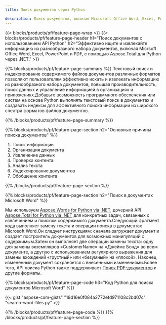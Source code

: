 ```yaml
---
title: Поиск документов через Python

description: Поиск документов, включая Microsoft Office Word, Excel, PowerPoint и PDF, с помощью приложения Python. Поиск документов онлайн через приложение.
---
```


{{< blocks/products/pf/feature-page-wrap >}}
{{< blocks/products/pf/feature-page-header h1="Поиск документов с использованием API Python" h2="Эффективно ищите и извлекайте информацию из разнообразного набора документов, включая Micrsoft Office Word, Excel, PowerPoint и PDF, с помощью Aspose.Total для Python через .NET." >}}

{{% blocks/products/pf/feature-page-summary %}}
Текстовый поиск и индексирование содержимого файлов документов различных форматов позволяют пользователям эффективно искать и извлекать информацию из разнообразного набора документов, повышая производительность, поиск данных и управление информацией в организациях и приложениях.Добавьте возможность программного обеспечения или систем на основе Python выполнять текстовый поиск в документах и создавать индексы для эффективного поиска информации из широкого спектра форматов файлов документов.

{{% /blocks/products/pf/feature-page-summary  %}}

{{% blocks/products/pf/feature-page-section  h2="Основные причины поиска документов" %}}

1. Поиск информации
1. Организация документа
1. Извлечение данных
1. Проверка контента
1. Анализ текста
1. Индексирование документов
1. Обобщение контента

{{% /blocks/products/pf/feature-page-section %}}

{{% blocks/products/pf/feature-page-section  h2="Поиск в документах Microsoft Word" %}}

Мы используем [Aspose.Words for Python via .NET](https://products.aspose.com/words/python-net/), дочерний API [Aspose.Total for Python via .NET](https://products.aspose.com/total/python-net/) для конкретных задач, связанных с извлечением и поиском содержимого документа.Следующий фрагмент кода выполняет замену текста и операции поиска в документах Microsoft Word.Он следует инструкциям: сначала загружает документ и создает построитель документов для возможных манипуляций с содержимым.Затем он выполняет две операции замены текста: одну для замены экземпляров «CustomerName» на «Джеймс Бонд» во всем документе, а другую с использованием регулярного выражения для замены вхождений «грустный» или «безумный» на «плохой». Наконец, измененный документ сохраняется с внесенными изменениями.Более того, API поиска Python также поддерживает [Поиск PDF-документов](https://products.aspose.com/total/python-net/search/pdf/) и другие форматы.

{{% blocks/products/pf/feature-page-code h3="Код Python для поиска документов Microsoft Word" %}}

{{< gist "aspose-com-gists" "19d16e0f084a2772efd971108c2bd07c" "search-word-files.py" >}}

{{% /blocks/products/pf/feature-page-code  %}}
{{% /blocks/products/pf/feature-page-section %}}